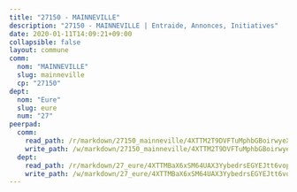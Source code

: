 ```yaml
---
title: "27150 - MAINNEVILLE"
description: "27150 - MAINNEVILLE | Entraide, Annonces, Initiatives"
date: 2020-01-11T14:09:21+09:00
collapsible: false
layout: commune
comm:
  nom: "MAINNEVILLE"
  slug: mainneville
  cp: "27150"
dept:
  nom: "Eure"
  slug: eure
  num: "27"
peerpad:
  comm:
    read_path: /r/markdown/27150_mainneville/4XTTM2T9DVFTuMphbGBoirwyeXNiJfXspEAAYmH7j1si2GcEu
    write_path: /w/markdown/27150_mainneville/4XTTM2T9DVFTuMphbGBoirwyeXNiJfXspEAAYmH7j1si2GcEu-K3TgV5jB6GB4uZU6mx3AqQ7FcbHS7X32XVxfJR27CfUCeg1VqT4YEzMyZqU5tRjDM7ZipfT9KUUWpL6Ud1m1acomYBm82tfeZEThHmqcEjYEE56kLqoqus4DwHymJhncwmoTN3xu
  dept:
    read_path: /r/markdown/27_eure/4XTTMBaX6xSM64UAX3YybedrsEGYEJtt6vopdQsPEFtGijgwg
    write_path: /w/markdown/27_eure/4XTTMBaX6xSM64UAX3YybedrsEGYEJtt6vopdQsPEFtGijgwg-K3TgUmjy61Gu7ZFzjoVmiacXP2Rc4pq6sxVCYUX3mFQZWQw9yCKsEoAMagtuW4jJTYhK96DsWW4cPmZLagvQNZ34BscGcu4btrtJibt18c1mpqofaWe6Q3RartDiuMTjY7NrsH4r
---
```


